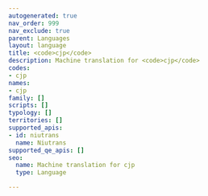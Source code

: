 ```yaml
---
autogenerated: true
nav_order: 999
nav_exclude: true
parent: Languages
layout: language
title: <code>cjp</code>
description: Machine translation for <code>cjp</code>
codes:
- cjp
names:
- cjp
family: []
scripts: []
typology: []
territories: []
supported_apis:
- id: niutrans
  name: Niutrans
supported_qe_apis: []
seo:
  name: Machine translation for cjp
  type: Language

---
```


